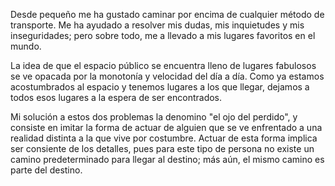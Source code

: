 Desde pequeño me ha gustado caminar por encima de cualquier método de transporte. Me ha ayudado a resolver mis dudas, mis inquietudes y mis inseguridades; pero sobre todo, me a llevado a mis lugares favoritos en el mundo. 
	
La idea de que el espacio público se encuentra lleno de lugares fabulosos se ve opacada por la monotonía y velocidad del día a día. Como ya estamos acostumbrados al espacio y tenemos lugares a los que llegar, dejamos a todos esos lugares a la espera de ser encontrados. 

Mi solución a estos dos problemas la denomino "el ojo del perdido",  y consiste en imitar la forma de actuar de alguien que se ve enfrentado a una realidad distinta a la que vive por costumbre. Actuar de esta forma implica ser consiente de los detalles, pues para este tipo de persona no existe un camino predeterminado para llegar al destino; más aún, el mismo camino es parte del destino.

